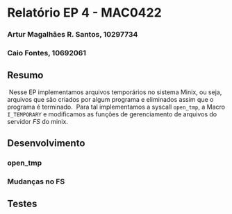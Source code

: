 # Relatório EP 4 - MAC0422

### Artur Magalhães R. Santos, 10297734

### Caio Fontes, 10692061

## Resumo

​	Nesse EP implementamos arquivos temporários no sistema Minix, ou seja, arquivos que são criados por algum programa e eliminados assim que o programa é terminado.
​	Para tal implementamos a syscall `open_tmp`, a Macro `I_TEMPORARY` e modificamos as funções de gerenciamento de arquivos do servidor *FS* do minix.

## Desenvolvimento

### open_tmp

### Mudanças no FS

## Testes
